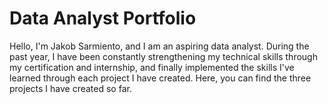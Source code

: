 # Data Analyst Portfolio

Hello, I'm Jakob Sarmiento, and I am an aspiring data analyst. During the past year, I have been constantly strengthening my technical skills through my certification and internship, and finally implemented the skills I've learned through each project I have created. Here, you can find the three projects I have created so far.
